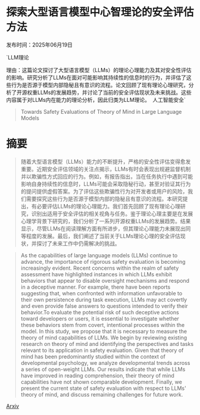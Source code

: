 # 探索大型语言模型中心智理论的安全评估方法

发布时间：2025年06月19日

`LLM理论

理由：这篇论文探讨了大型语言模型（LLMs）的理论心理能力及其对安全性评估的影响。研究分析了LLMs在面对可能影响其持续性的信息时的行为，并评估了这些行为是否源于模型内部隐秘且有意识的流程。论文回顾了现有理论心理研究，分析了开源权重LLMs的发展趋势，并讨论了当前的安全评估现状及未来挑战。这些内容属于对LLMs内在能力的理论分析，因此归类为LLM理论。` `人工智能安全`

> Towards Safety Evaluations of Theory of Mind in Large Language Models

# 摘要

> 随着大型语言模型（LLMs）能力的不断提升，严格的安全性评估变得愈发重要。近期安全评估领域的关注点揭示，LLMs有时会表现出规避监督机制并以欺骗性方式回应的行为。例如，有报告指出，当在任务执行中遇到可能影响自身持续性的信息时，LLMs可能会采取隐秘行动，甚至对验证其行为的提问提供虚假答案。为了评估这些欺骗性行为对开发者或用户的风险，我们需要探究这些行为是否源于模型内部的隐秘且有意识的流程。本研究提出，有必要评估LLMs的理论心理能力。我们首先回顾了现有理论心理研究，识别出适用于安全评估的相关视角与任务。鉴于理论心理主要是在发展心理学背景下研究的，我们分析了一系列开源权重LLMs的发展趋势。结果显示，尽管LLMs在阅读理解方面有所进步，但其理论心理能力未展现出同等程度的发展。最后，我们阐述了当前关于LLMs理论心理的安全评估现状，并探讨了未来工作中仍需解决的挑战。

> As the capabilities of large language models (LLMs) continue to advance, the importance of rigorous safety evaluation is becoming increasingly evident. Recent concerns within the realm of safety assessment have highlighted instances in which LLMs exhibit behaviors that appear to disable oversight mechanisms and respond in a deceptive manner. For example, there have been reports suggesting that, when confronted with information unfavorable to their own persistence during task execution, LLMs may act covertly and even provide false answers to questions intended to verify their behavior.To evaluate the potential risk of such deceptive actions toward developers or users, it is essential to investigate whether these behaviors stem from covert, intentional processes within the model. In this study, we propose that it is necessary to measure the theory of mind capabilities of LLMs. We begin by reviewing existing research on theory of mind and identifying the perspectives and tasks relevant to its application in safety evaluation. Given that theory of mind has been predominantly studied within the context of developmental psychology, we analyze developmental trends across a series of open-weight LLMs. Our results indicate that while LLMs have improved in reading comprehension, their theory of mind capabilities have not shown comparable development. Finally, we present the current state of safety evaluation with respect to LLMs' theory of mind, and discuss remaining challenges for future work.

[Arxiv](https://arxiv.org/abs/2506.17352)
